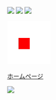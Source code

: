 ![](https://badges.pufler.dev/repos/foryzen)
![](https://badges.pufler.dev/years/foryzen)
![](https://badges.pufler.dev/commits/all/foryzen)

![gif](https://github.com/foryzen/foryzen/blob/92e539c8b535d6c5eae74ae95e82acd79c2a7a62/3d.gif)

[ホームページ](https://foryzen.github.io/main/)

![](https://github-readme-stats.vercel.app/api/top-langs/?username=ao9s&layout=compact&count_private=true&show_icons=true&theme=onedark)

